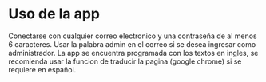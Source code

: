 # Uso de la app

Conectarse con cualquier correo electronico y una contraseña de al menos 6 caracteres.
Usar la palabra admin en el correo si se desea ingresar como administrador.
La app se encuentra programada con los textos en ingles, se recomienda usar la funcion de traducir la pagina (google chrome) si se requiere en español.
